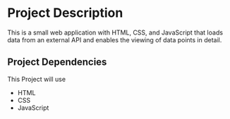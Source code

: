 # Project Description

This is a small web application with HTML, CSS, and JavaScript that loads
data from an external API and enables the viewing of data points in detail.


## Project Dependencies

This Project will use
- HTML
- CSS
- JavaScript
